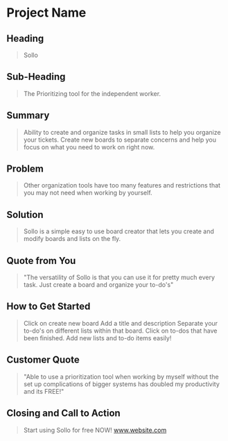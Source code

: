 # Project Name #

<!-- 
> This material was originally posted [here](http://www.quora.com/What-is-Amazons-approach-to-product-development-and-product-management). It is reproduced here for posterities sake.

There is an approach called "working backwards" that is widely used at Amazon. They work backwards from the customer, rather than starting with an idea for a product and trying to bolt customers onto it. While working backwards can be applied to any specific product decision, using this approach is especially important when developing new products or features.

For new initiatives a product manager typically starts by writing an internal press release announcing the finished product. The target audience for the press release is the new/updated product's customers, which can be retail customers or internal users of a tool or technology. Internal press releases are centered around the customer problem, how current solutions (internal or external) fail, and how the new product will blow away existing solutions.

If the benefits listed don't sound very interesting or exciting to customers, then perhaps they're not (and shouldn't be built). Instead, the product manager should keep iterating on the press release until they've come up with benefits that actually sound like benefits. Iterating on a press release is a lot less expensive than iterating on the product itself (and quicker!).

If the press release is more than a page and a half, it is probably too long. Keep it simple. 3-4 sentences for most paragraphs. Cut out the fat. Don't make it into a spec. You can accompany the press release with a FAQ that answers all of the other business or execution questions so the press release can stay focused on what the customer gets. My rule of thumb is that if the press release is hard to write, then the product is probably going to suck. Keep working at it until the outline for each paragraph flows. 

Oh, and I also like to write press-releases in what I call "Oprah-speak" for mainstream consumer products. Imagine you're sitting on Oprah's couch and have just explained the product to her, and then you listen as she explains it to her audience. That's "Oprah-speak", not "Geek-speak".

Once the project moves into development, the press release can be used as a touchstone; a guiding light. The product team can ask themselves, "Are we building what is in the press release?" If they find they're spending time building things that aren't in the press release (overbuilding), they need to ask themselves why. This keeps product development focused on achieving the customer benefits and not building extraneous stuff that takes longer to build, takes resources to maintain, and doesn't provide real customer benefit (at least not enough to warrant inclusion in the press release).
 -->
 
## Heading ##
  > Sollo
  

## Sub-Heading ##
  > The Prioritizing tool for the independent worker.
  
## Summary ##
  > Ability to create and organize tasks in small lists to help you organize your tickets. Create new boards to separate concerns and help     you focus on what you need to work on right now.
  
## Problem ##
  > Other organization tools have too many features and restrictions that you may not need when working by yourself. 
 
## Solution ##
  >  Sollo is a simple easy to use board creator that lets you create and modify boards and lists on the fly.
  
## Quote from You ##
  > "The versatility of Sollo is that you can use it for pretty much every task. Just create a board and organize your to-do's"
  
## How to Get Started ##
  > Click on create new board
  > Add a title and description
  > Separate your to-do's on different lists within that board.
  > Click on to-dos that have been finished.
  > Add new lists and to-do items easily!
  
## Customer Quote ##
  > "Able to use a prioritization tool when working by myself without the set up complications of bigger systems has doubled my
  productivity and its FREE!"

## Closing and Call to Action ##
  > Start using Sollo for free NOW! www.website.com
  
